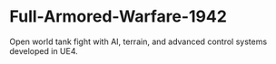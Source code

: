 # Full-Armored-Warfare-1942
Open world tank fight with AI, terrain, and advanced control systems developed in UE4.
